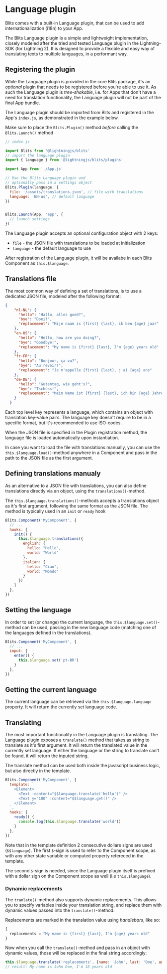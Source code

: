 # Language plugin

Blits comes with a built-in Language plugin, that can be used to add internationalization (i18n) to your App.

The Blits Language plugin is a simple and lightweight implementation, closely modeled after the tried and tested Language plugin in the Lightning-SDK (for Lightning 2). It is designed to provide a flexible and easy way of translating texts to multiple languages, in a performant way.

## Registering the plugin

While the Language plugin is provided in the core Blits package, it's an _optional_ plugin that needs to be registered before you're able to use it. As such the Language plugin is _tree-shakable_, i.e. for Apps that don't have a need for translation functionality, the Language plugin will not be part of the final App bundle.

The Language plugin should be imported from Blits and registered in the App's `index.js`, as demonstrated in the example below.

Make sure to place the `Blits.Plugin()` method _before_ calling the `Blits.Launch()` method

```js
// index.js

import Blits from '@lightningjs/blits'
// import the language plugin
import { language } from '@lightningjs/blits/plugins'

import App from './App.js'

// Use the Blits Language plugin and
// optionally pass in a settings object
Blits.Plugin(language, {
  file: '/assets/translations.json', // file with translations
  language: 'EN-us', // default language
})


Blits.Launch(App, 'app', {
  // launch settings
})
```

The Language plugin accepts an optional configuration object with 2 keys:

- `file` - the JSON file with translations to be loaded at initialization
- `language` - the default language to use

After registration of the Language plugin, it will be availabe in each Blits Component as `this.$language`.

## Translations file

The most common way of defining a set of translations, is to use a dedicated JSON file, modeled after
the following format:

```json
{
    "nl-NL": {
      "hello": "Hallo, alles goed?",
      "bye": "Doei!",
      "replacement": "Mijn naam is {first} {last}, ik ben {age} jaar"
    },
    "en-US": {
      "hello": "Hello, how are you doing?",
      "bye": "Goodbye!",
      "replacement": "My name is {first} {last}, I'm {age} years old"
    },
    "fr-FR": {
      "hello": "Bonjour, ça va?",
      "bye": "Au revoir!",
      "replacement": "Je m'appelle {first} {last}, j'ai {age} ans"
    },
    "de-DE": {
      "hello": "Gutentag, wie geht's?",
      "bye": "Tschüss!",
      "replacement": "Mein Name ist {first} {last}, ich bin {age} Jahre alt"
    }
  }
```

Each top level key represents a language, which contains an object with translation key-value pairs. The language key
doesn't require to be in a specific format, but it's recommended to use ISO-codes.

When the JSON file is specified in the Plugin registration method, the language file is loaded automatically upon instantiation.

In case you want to load the file with translations manually, you can use the `this.$language.load()`-method anywhere in a Component and pass in the path to the JSON file as the first argument.

## Defining translations manualy

As an alternative to a JSON file with translations, you can also define translations directly via an object, using the `translations()`-method.

The `this.$language.translations()`-methods accepts a translations object as it's first argument, following the same format as the JSON file. The method is typically used in an `init` or `ready` hook

```js
Blits.Component('MyComponent', {
  // ...
  hooks: {
    init() {
      this.$language.translations({
        english: {
          hello: "Hello",
          world: "World"
        },
        italian: {
          hello: "Ciao",
          world: "Mondo"
        }
      })
    }
  },
})
```

## Setting the language

In order to set (or change) the current language, the `this.$language.set()`-method can be used, passing in the new language code (matching one of the languages defined in the translations).

```js
Blits.Component('MyComponent', {
  // ...
  input: {
    enter() {
      this.$language.set('pt-BR')
    }
  },
})
```

## Getting the current language

The current language can be retrieved via the `this.$language.language` property. It will return the currently set language code.

## Translating

The most important functionality in the Language plugin is translating. The Language plugin exposes a `translate()` method that takes as string to translate as it's first argument. It will return the translated value in the currently set language. If either the language or the string to translate can't be found, it will return the inputed string.

The translate method can be used both inside the javascript business logic, but also directly in the template.

```js
Blits.Component('MyComponent', {
  template: `
    <Element>
      <Text :content="$$language.translate('hello')" />
      <Text y="100" :content="$$language.get()" />
    </Element>
  `,
  hooks: {
    ready() {
      console.log(this.$language.translate('world'))
    }
  },
})
```

Note that in the template definition 2 consecutive dollars signs are used (`$$language`). The first `$`-sign is used
to refer to the Component scope, as with any other state variable or computed property refereced in the template.

The second `$`-sign is needed, since the Language plugin itself is prefixed with a dollar sign on the Component scope as well (i.e `this.$language`).


### Dynamic replacements

The `tranlate()`-method also supports dynamic replacements. This allows you to specify variables inside your translation string, and replace them with dynamic values passed into the `translate()`-method.

Replacements are marked in the translation value using _handlebars_, like so:

```js
{
  replacements = "My name is {first} {last}, I'm {age} years old"
}
```

Now when you call the `translate()`-method and pass in an object with dynamic values, those will be replaced
in the final string accordingly:

```js
this.$language.translate('replacements', {name: 'John', last: 'Doe', age: 18})
// result: My name is John Doe, I'm 18 years old
```
